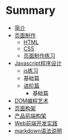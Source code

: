 # Summary

* [简介](README.md)
* [页面制作](Page/indexmd.md)
   * [HTML](Page/htmlmd.md)
   * [CSS](Page/cssmd.md)
   * [页面制作练习](Page/pageexercisemd.md)
* [Javascript程序设计](JS/javascriptmd.md)
   * [js练习](JS/jsexercisemd.md)
   * 基础篇
   * [进阶篇](JS/Advanced_javascript.md)
       * 基础篇
* [DOM编程艺术](dommd.md)
* [页面构架](pageframeworkmd.md)
* [产品前端构架](productframeworkmd.md)
* [Web前端开发实践](practicemd.md)
* [markdown语法说明](markdown.md)

